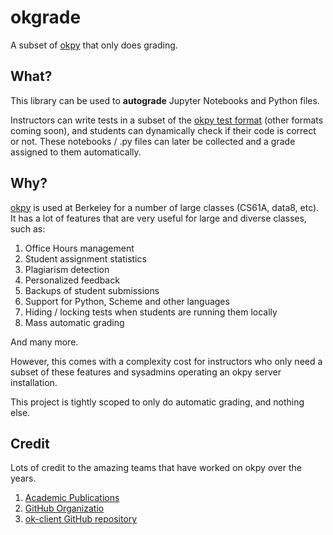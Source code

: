 # okgrade

A subset of [okpy](http://okpy.org/) that only does grading.

## What?

This library can be used to **autograde** Jupyter Notebooks and
Python files.

Instructors can write tests in a subset of the [okpy test format](docs/ok-test-format.md)
(other formats coming soon), and students can dynamically check if their
code is correct or not. These notebooks / .py files can later
be collected and a grade assigned to them automatically.

## Why?

[okpy](http://okpy.org/) is used at Berkeley for a number of large
classes (CS61A, data8, etc). It has a lot of features that are
very useful for large and diverse classes, such as:

1. Office Hours management
2. Student assignment statistics
3. Plagiarism detection
4. Personalized feedback
5. Backups of student submissions
6. Support for Python, Scheme and other languages
7. Hiding / locking tests when students are running them locally
8. Mass automatic grading

And many more.

However, this comes with a complexity cost for instructors who only
need a subset of these features and sysadmins operating an okpy server
installation.

This project is tightly scoped to only do automatic grading, and nothing
else.

## Credit

Lots of credit to the amazing teams that have worked on okpy over the
years.

1. [Academic Publications](https://okpy.org/about/publications/)
2. [GitHub Organizatio](https://github.com/okpy)
3. [ok-client GitHub repository](https://github.com/Cal-CS-61A-Staff/ok-client)
